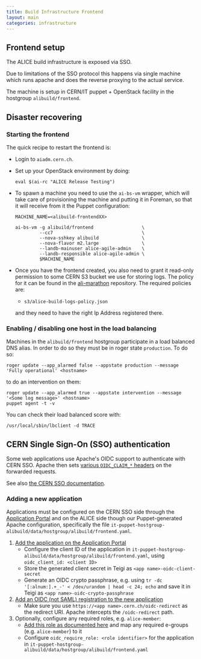 ```yaml
---
title: Build Infrastructure Frontend
layout: main
categories: infrastructure
---
```


## Frontend setup

The ALICE build infrastructure is exposed via SSO.

Due to limitations of the SSO protocol this happens via single machine which
runs apache and does the reverse proxying to the actual service.

The machine is setup in CERN/IT puppet + OpenStack facility in the hostgroup
`alibuild/frontend`.

## Disaster recovering

### Starting the frontend

The quick recipe to restart the frontend is:

- Login to `aiadm.cern.ch`.
- Set up your OpenStack environment by doing:

      eval $(ai-rc "ALICE Release Testing")

- To spawn a machine you need to use the `ai-bs-vm` wrapper, which will take
  care of provisioning the machine and putting it in Foreman, so that it will
  receive from it the Puppet configuration:

      MACHINE_NAME=<alibuild-frontendXX>

      ai-bs-vm -g alibuild/frontend                  \
               --cc7                                 \
               --nova-sshkey alibuild                \
               --nova-flavor m2.large                \
               --landb-mainuser alice-agile-admin    \
               --landb-responsible alice-agile-admin \
               $MACHINE_NAME
- Once you have the frontend created, you also need to grant it read-only
  permission to some CERN S3 bucket we use for storing logs. The policy for
  it can be found in the [ali-marathon](https://gitlab.cern.ch/AliceDevOps/ali-marathon)
  repository. The required policies are:
  
  * `s3/alice-build-logs-policy.json`
  
  and they need to have the right Ip Address registered there.

### Enabling / disabling one host in the load balancing

Machines in the `alibuild/frontend` hostgroup participate in a load balanced DNS alias. In order to do so they must be in roger state `production`. To do so:

```
roger update --app_alarmed false --appstate production --message 'Fully operational' <hostname>
```

to do an intervention on them:

```
roger update --app_alarmed true --appstate intervention --message '<Some log message>' <hostname>
puppet agent -t -v
```

You can check their load balanced score with:

```
/usr/local/sbin/lbclient -d TRACE
```

## CERN Single Sign-On (SSO) authentication

Some web applications use Apache's OIDC support to authenticate with CERN SSO. Apache then sets [various `OIDC_CLAIM_*` headers][headers] on the forwarded requests.

See also [the CERN SSO documentation][cern-sso].

[headers]: https://auth.docs.cern.ch/user-documentation/oidc/config/
[cern-sso]: https://auth.docs.cern.ch/applications/application-configuration/

### Adding a new application

Applications must be configured on the CERN SSO side through the [Application Portal][app-portal] and on the ALICE side though our Puppet-generated Apache configuration, specifically the file `it-puppet-hostgroup-alibuild/data/hostgroup/alibuild/frontend.yaml`.

1. [Add the application on the Application Portal][add-app]
   - Configure the client ID of the application in `it-puppet-hostgroup-alibuild/data/hostgroup/alibuild/frontend.yaml`, using `oidc_client_id: <client ID>`
   - Store the generated client secret in Teigi as `<app name>-oidc-client-secret`
   - Generate an OIDC crypto passphrase, e.g. using `tr -dc '[:alnum:].+_-' < /dev/urandom | head -c 24; echo` and save it in Teigi as `<app name>-oidc-crypto-passphrase`
2. [Add an OIDC (not SAML) registration to the new application][sso-registration]
   - Make sure you use `https://<app name>.cern.ch/oidc-redirect` as the redirect URI. Apache intercepts the `/oidc-redirect` path.
3. Optionally, configure any required roles, e.g. `alice-member`:
   - [Add this role as documented here][roles] and map any required e-groups (e.g. `alice-member`) to it
   - Configure `oidc_require_role: <role identifier>` for the application in `it-puppet-hostgroup-alibuild/data/hostgroup/alibuild/frontend.yaml`

[app-portal]: https://application-portal.web.cern.ch/
[add-app]: https://auth.docs.cern.ch/applications/adding-application/
[sso-registration]: https://auth.docs.cern.ch/applications/sso-registration/
[roles]: https://auth.docs.cern.ch/applications/role-based-permissions/
